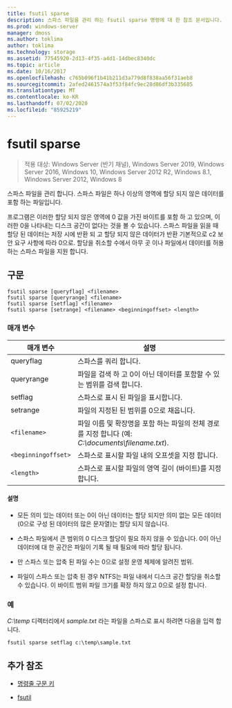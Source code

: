 ```yaml
---
title: fsutil sparse
description: 스파스 파일을 관리 하는 fsutil sparse 명령에 대 한 참조 문서입니다.
ms.prod: windows-server
manager: dmoss
ms.author: toklima
author: toklima
ms.technology: storage
ms.assetid: 77545920-2d13-4f35-a4d1-14dbec8340dc
ms.topic: article
ms.date: 10/16/2017
ms.openlocfilehash: c765b096f1b41b211d3a779d8f838aa56f31aeb8
ms.sourcegitcommit: 2afed2461574a3f53f84fc9ec28d86df3b335685
ms.translationtype: MT
ms.contentlocale: ko-KR
ms.lasthandoff: 07/02/2020
ms.locfileid: "85925219"
---
```

# <a name="fsutil-sparse"></a>fsutil sparse

> 적용 대상: Windows Server (반기 채널), Windows Server 2019, Windows Server 2016, Windows 10, Windows Server 2012 R2, Windows 8.1, Windows Server 2012, Windows 8

스파스 파일을 관리 합니다. 스파스 파일은 하나 이상의 영역에 할당 되지 않은 데이터를 포함 하는 파일입니다.

프로그램은 이러한 할당 되지 않은 영역에 0 값을 가진 바이트를 포함 하 고 있으며, 이러한 0을 나타내는 디스크 공간이 없다는 것을 볼 수 있습니다. 스파스 파일을 읽을 때 할당 된 데이터는 저장 시에 반환 되 고 할당 되지 않은 데이터가 반환 기본적으로 c2 보안 요구 사항에 따라 0으로. 할당을 취소할 수에서 아무 곳 이나 파일에서 데이터를 허용 하는 스파스 파일을 지원 합니다.

## <a name="syntax"></a>구문

```
fsutil sparse [queryflag] <filename>
fsutil sparse [queryrange] <filename>
fsutil sparse [setflag] <filename>
fsutil sparse [setrange] <filename> <beginningoffset> <length>
```

### <a name="parameters"></a>매개 변수

| 매개 변수 | 설명 |
| --------- | ----------- |
| queryflag | 스파스를 쿼리 합니다. |
| queryrange | 파일을 검색 하 고 0이 아닌 데이터를 포함할 수 있는 범위를 검색 합니다. |
| setflag | 스파스로 표시 된 파일을 표시합니다. |
| setrange | 파일의 지정된 된 범위를 0으로 채웁니다. |
| `<filename>` | 파일 이름 및 확장명을 포함 하는 파일의 전체 경로를 지정 합니다 (예: *C:\documents\filename.txt*). |
| `<beginningoffset>` | 스파스로 표시할 파일 내의 오프셋을 지정 합니다. |
| `<length>` | 스파스로 표시할 파일의 영역 길이 (바이트)를 지정 합니다. |

#### <a name="remarks"></a>설명

- 모든 의미 있는 데이터 또는 0이 아닌 데이터는 할당 되지만 의미 없는 모든 데이터 (0으로 구성 된 데이터의 많은 문자열)는 할당 되지 않습니다.

- 스파스 파일에서 큰 범위의 0 디스크 할당이 필요 하지 않을 수 있습니다. 0이 아닌 데이터에 대 한 공간은 파일이 기록 될 때 필요에 따라 할당 됩니다.

- 만 스파스 또는 압축 된 파일 수는 0으로 설정 운영 체제에 알려진 범위.

- 파일이 스파스 또는 압축 된 경우 NTFS는 파일 내에서 디스크 공간 할당을 취소할 수 있습니다. 이 바이트 범위 파일 크기를 확장 하지 않고 0으로 설정 합니다.

### <a name="examples"></a>예

*C:\temp* 디렉터리에서 *sample.txt* 라는 파일을 스파스로 표시 하려면 다음을 입력 합니다.

```
fsutil sparse setflag c:\temp\sample.txt
```

## <a name="additional-references"></a>추가 참조

- [명령줄 구문 키](command-line-syntax-key.md)

- [fsutil](fsutil.md)
